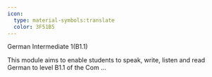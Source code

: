 ```yaml
---
icon:
  type: material-symbols:translate
  color: 3F51B5
---
```


German Intermediate 1(B1.1)

This module aims to enable students to speak, write, listen and read German to level B1.1 of the Com ... 
